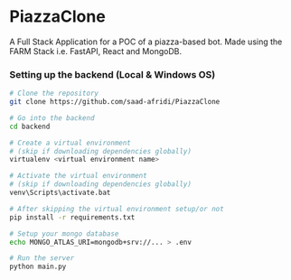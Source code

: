 # PiazzaClone

A Full Stack Application for a POC of a piazza-based bot. Made using the FARM Stack i.e.  FastAPI, React and MongoDB.

### Setting up the backend (Local & Windows OS)

```bash
# Clone the repository
git clone https://github.com/saad-afridi/PiazzaClone

# Go into the backend
cd backend

# Create a virtual environment 
# (skip if downloading dependencies globally)
virtualenv <virtual environment name>

# Activate the virtual environment 
# (skip if downloading dependencies globally)
venv\Scripts\activate.bat

# After skipping the virtual environment setup/or not
pip install -r requirements.txt

# Setup your mongo database
echo MONGO_ATLAS_URI=mongodb+srv://... > .env

# Run the server
python main.py
```
